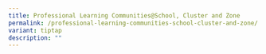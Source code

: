 ```yaml
---
title: Professional Learning Communities@School, Cluster and Zone
permalink: /professional-learning-communities-school-cluster-and-zone/
variant: tiptap
description: ""
---
```


